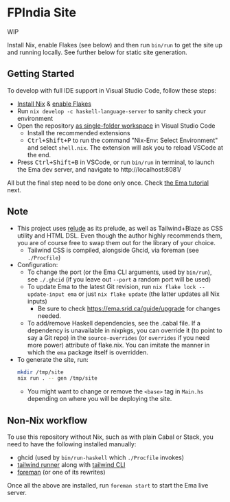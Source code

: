 # FPIndia Site

WIP

Install Nix, enable Flakes (see below) and then run `bin/run` to get the site up and running locally. See further below for static site generation.

## Getting Started

To develop with full IDE support in Visual Studio Code, follow these steps:

- [Install Nix](https://nixos.org/download.html) & [enable Flakes](https://nixos.wiki/wiki/Flakes)
- Run `nix develop -c haskell-language-server` to sanity check your environment 
- Open the repository [as single-folder workspace](https://code.visualstudio.com/docs/editor/workspaces#_singlefolder-workspaces) in Visual Studio Code
    - Install the recommended extensions
    - <kbd>Ctrl+Shift+P</kbd> to run the command "Nix-Env: Select Environment" and select `shell.nix`. The extension will ask you to reload VSCode at the end.
- Press <kbd>Ctrl+Shift+B</kbd> in VSCode, or run `bin/run` in terminal, to launch the Ema dev server, and navigate to http://localhost:8081/

All but the final step need to be done only once. Check [the Ema tutorial](https://ema.srid.ca/start/tutorial) next.

## Note

- This project uses [relude](https://github.com/kowainik/relude) as its prelude, as well as Tailwind+Blaze as CSS utility and HTML DSL. Even though the author highly recommends them, you are of course free to swap them out for the library of your choice.
  - Tailwind CSS is compiled, alongside Ghcid, via foreman (see `./Procfile`)
- Configuration:
  - To change the port (or the Ema CLI arguments, used by `bin/run`), see `./.ghcid` (if you leave out `--port` a random port will be used)
  - To update Ema to the latest Git revision, run `nix flake lock --update-input ema` or just `nix flake update` (the latter updates all Nix inputs)
    - Be sure to check https://ema.srid.ca/guide/upgrade for changes needed.
  - To add/remove Haskell dependencies, see the .cabal file. If a dependency is unavailable in nixpkgs, you can override it (to point to say a Git repo) in the `source-overrides` (or `overrides` if you need more power) attribute of flake.nix. You can imitate the manner in which the `ema` package itself is overridden.
- To generate the site, run:
  ```sh
  mkdir /tmp/site 
  nix run . -- gen /tmp/site
  ```
  - You might want to change or remove the `<base>` tag in `Main.hs` depending on where you will be deploying the site.

## Non-Nix workflow

To use this repository without Nix, such as with plain Cabal or Stack, you need to have the following installed manually:

- ghcid (used by `bin/run-haskell` which `./Procfile` invokes)
- [tailwind runner](https://hackage.haskell.org/package/tailwind) along with [tailwind CLI](https://tailwindcss.com/docs/installation)
- [foreman](http://ddollar.github.io/foreman/) (or one of its rewrites)

Once all the above are installed, run `foreman start` to start the Ema live server.
